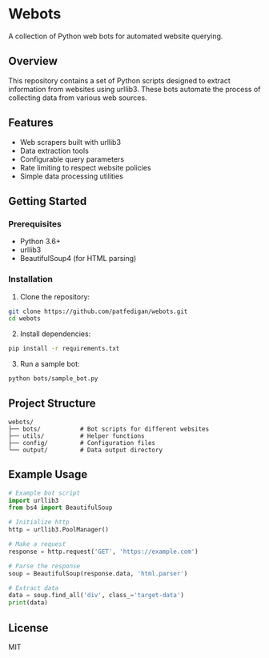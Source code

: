 # Webots

A collection of Python web bots for automated website querying.

## Overview

This repository contains a set of Python scripts designed to extract information from websites using urllib3. These bots automate the process of collecting data from various web sources.

## Features

- Web scrapers built with urllib3
- Data extraction tools
- Configurable query parameters
- Rate limiting to respect website policies
- Simple data processing utilities

## Getting Started

### Prerequisites

- Python 3.6+
- urllib3
- BeautifulSoup4 (for HTML parsing)

### Installation

1. Clone the repository:
```bash
git clone https://github.com/patfedigan/webots.git
cd webots
```

2. Install dependencies:
```bash
pip install -r requirements.txt
```

3. Run a sample bot:
```bash
python bots/sample_bot.py
```

## Project Structure

```
webots/
├── bots/           # Bot scripts for different websites
├── utils/          # Helper functions
├── config/         # Configuration files
└── output/         # Data output directory
```

## Example Usage

```python
# Example bot script
import urllib3
from bs4 import BeautifulSoup

# Initialize http
http = urllib3.PoolManager()

# Make a request
response = http.request('GET', 'https://example.com')

# Parse the response
soup = BeautifulSoup(response.data, 'html.parser')

# Extract data
data = soup.find_all('div', class_='target-data')
print(data)
```

## License

MIT
